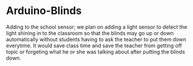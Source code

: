 # Arduino-Blinds
  Adding to the school sensor;
we plan on adding a light sensor to detect the light shining in to the classroom so that the blinds may go up or down automatically without students having to ask the teacher to put them down everytime. It would save class time and save the teacher from getting off topic or forgeting what he or she was talking about after putting the blinds down.

